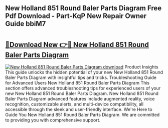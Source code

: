 ## New Holland 851 Round Baler Parts Diagram Free Pdf Download - Part-KqP New Repair Owner Guide bbiM7

# <h2><a href="http://dfs6z0j.blite.top/?on=New+Holland+851+Round+Baler+Parts+Diagram">🔗Download New 👉🔴 New Holland 851 Round Baler Parts Diagram</a></h2>

[![New Holland 851 Round Baler Parts Diagram download](https://i.imgur.com/lujVjoI.png)](http://dfs6z0j.blite.top/?on=New+Holland+851+Round+Baler+Parts+Diagram)
Product Insights This guide unlocks the hidden potential of your new New Holland 851 Round Baler Parts Diagram with insightful tips and tricks. Troubleshooting Guide for Advanced Users New Holland 851 Round Baler Parts Diagram This section offers advanced troubleshooting tips for experienced users of your new New Holland 851 Round Baler Parts Diagram. New Holland 851 Round Baler Parts Diagram advanced features include augmented reality, voice recognition, customizable alerts, and multi-device compatibility, all accessible through the sleek and user-friendly interface. We're Here to Guide You New Holland 851 Round Baler Parts Diagram. We are committed to providing you with comprehensive support.
